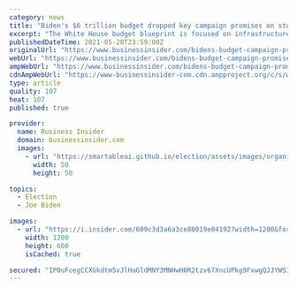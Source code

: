 ```yaml
---
category: news
title: "Biden's $6 trillion budget dropped key campaign promises on student debt cancellation and healthcare reform"
excerpt: "The White House budget blueprint is focused on infrastructure plans already on the table, which include cash payments for parents and universal pre-K."
publishedDateTime: 2021-05-28T23:59:00Z
originalUrl: "https://www.businessinsider.com/bidens-budget-campaign-promises-student-debt-and-healthcare-reform-2021-5"
webUrl: "https://www.businessinsider.com/bidens-budget-campaign-promises-student-debt-and-healthcare-reform-2021-5"
ampWebUrl: "https://www.businessinsider.com/bidens-budget-campaign-promises-student-debt-and-healthcare-reform-2021-5?amp"
cdnAmpWebUrl: "https://www-businessinsider-com.cdn.ampproject.org/c/s/www.businessinsider.com/bidens-budget-campaign-promises-student-debt-and-healthcare-reform-2021-5?amp"
type: article
quality: 107
heat: 107
published: true

provider:
  name: Business Insider
  domain: businessinsider.com
  images:
    - url: "https://smartableai.github.io/election/assets/images/organizations/businessinsider.com-50x50.jpg"
      width: 50
      height: 50

topics:
  - Election
  - Joe Biden

images:
  - url: "https://i.insider.com/609c3d3a6a3ce80019e04192?width=1200&format=jpeg"
    width: 1200
    height: 600
    isCached: true

secured: "IPOuFcegCCXGkdtm5vJlHuGldMNY3MNHwH0R2tzv67XncUPkg9FxwgQJJYWSIJ7yfuheCj8zybzbIWx3IfFAiRQ0uSCNfMJJ676a/qcuWT7C7gH1RV4OE3wv4dV8WiJQRTOmCQvI5srA9rph2i8/KYfLLa22zk9VGmjIw1jodNlRtKOoiqLgpA557jEEy0Q1Acj86AIC8D3beloy+b+60J362hs+cIYWK8bR0oMWAw0YqjiUW6rOXmilAsmbifGQpPueumXw76rbWoeVxKzaVuyypXr0OHV19CiM/k6atDWM1lA7oVQZJzBVv55Ujxjh7q5IJiebhvk4umrqEs/onqLJ+zetW3uraL2L2e4Kko8=;DX6XIp/5QDCPYa9wccOfSw=="
---
```


